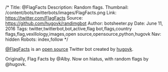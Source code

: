 /*
Title: @FlagFacts
Description: Random flags.
Thumbnail: /content/bots/twitterbots/images/FlagFacts.png
Link: https://twitter.com/FlagFacts
Source: https://github.com/hugovk/randimgbot
Author: botsheeter.py
Date: June 11, 2016
Tags: twitter,twitterbot,bot,active,flag bot,flags,country flags,flag,vexillology,images,open source,opensource,python,hugovk
Nav: hidden
Robots: index,follow
*/

[@FlagFacts](https://twitter.com/FlagFacts) is an [open source](https://github.com/hugovk/randimgbot) Twitter bot created by [hugovk](https://twitter.com/hugovk). 

Originally, Flag Facts by @Alby. Now on hiatus, with random flags by @hugovk.

